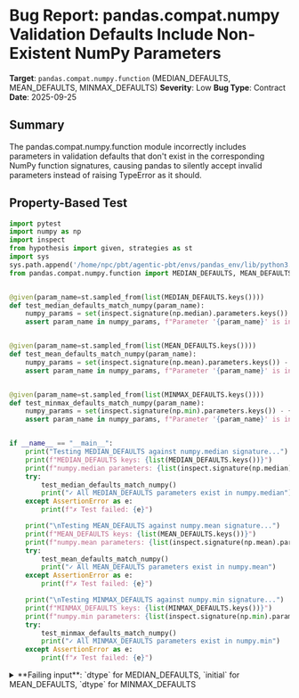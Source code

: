 # Bug Report: pandas.compat.numpy Validation Defaults Include Non-Existent NumPy Parameters

**Target**: `pandas.compat.numpy.function` (MEDIAN_DEFAULTS, MEAN_DEFAULTS, MINMAX_DEFAULTS)
**Severity**: Low
**Bug Type**: Contract
**Date**: 2025-09-25

## Summary

The pandas.compat.numpy.function module incorrectly includes parameters in validation defaults that don't exist in the corresponding NumPy function signatures, causing pandas to silently accept invalid parameters instead of raising TypeError as it should.

## Property-Based Test

```python
import pytest
import numpy as np
import inspect
from hypothesis import given, strategies as st
import sys
sys.path.append('/home/npc/pbt/agentic-pbt/envs/pandas_env/lib/python3.13/site-packages')
from pandas.compat.numpy.function import MEDIAN_DEFAULTS, MEAN_DEFAULTS, MINMAX_DEFAULTS


@given(param_name=st.sampled_from(list(MEDIAN_DEFAULTS.keys())))
def test_median_defaults_match_numpy(param_name):
    numpy_params = set(inspect.signature(np.median).parameters.keys()) - {'a'}
    assert param_name in numpy_params, f"Parameter '{param_name}' is in MEDIAN_DEFAULTS but not in numpy.median signature"


@given(param_name=st.sampled_from(list(MEAN_DEFAULTS.keys())))
def test_mean_defaults_match_numpy(param_name):
    numpy_params = set(inspect.signature(np.mean).parameters.keys()) - {'a'}
    assert param_name in numpy_params, f"Parameter '{param_name}' is in MEAN_DEFAULTS but not in numpy.mean signature"


@given(param_name=st.sampled_from(list(MINMAX_DEFAULTS.keys())))
def test_minmax_defaults_match_numpy(param_name):
    numpy_params = set(inspect.signature(np.min).parameters.keys()) - {'a'}
    assert param_name in numpy_params, f"Parameter '{param_name}' is in MINMAX_DEFAULTS but not in numpy.min signature"


if __name__ == "__main__":
    print("Testing MEDIAN_DEFAULTS against numpy.median signature...")
    print(f"MEDIAN_DEFAULTS keys: {list(MEDIAN_DEFAULTS.keys())}")
    print(f"numpy.median parameters: {list(inspect.signature(np.median).parameters.keys())}")
    try:
        test_median_defaults_match_numpy()
        print("✓ All MEDIAN_DEFAULTS parameters exist in numpy.median")
    except AssertionError as e:
        print(f"✗ Test failed: {e}")

    print("\nTesting MEAN_DEFAULTS against numpy.mean signature...")
    print(f"MEAN_DEFAULTS keys: {list(MEAN_DEFAULTS.keys())}")
    print(f"numpy.mean parameters: {list(inspect.signature(np.mean).parameters.keys())}")
    try:
        test_mean_defaults_match_numpy()
        print("✓ All MEAN_DEFAULTS parameters exist in numpy.mean")
    except AssertionError as e:
        print(f"✗ Test failed: {e}")

    print("\nTesting MINMAX_DEFAULTS against numpy.min signature...")
    print(f"MINMAX_DEFAULTS keys: {list(MINMAX_DEFAULTS.keys())}")
    print(f"numpy.min parameters: {list(inspect.signature(np.min).parameters.keys())}")
    try:
        test_minmax_defaults_match_numpy()
        print("✓ All MINMAX_DEFAULTS parameters exist in numpy.min")
    except AssertionError as e:
        print(f"✗ Test failed: {e}")
```

<details>

<summary>
**Failing input**: `dtype` for MEDIAN_DEFAULTS, `initial` for MEAN_DEFAULTS, `dtype` for MINMAX_DEFAULTS
</summary>
```
Testing MEDIAN_DEFAULTS against numpy.median signature...
MEDIAN_DEFAULTS keys: ['dtype', 'out', 'overwrite_input', 'keepdims']
numpy.median parameters: ['a', 'axis', 'out', 'overwrite_input', 'keepdims']
✗ Test failed: Parameter 'dtype' is in MEDIAN_DEFAULTS but not in numpy.median signature

Testing MEAN_DEFAULTS against numpy.mean signature...
MEAN_DEFAULTS keys: ['dtype', 'out', 'axis', 'keepdims', 'initial']
numpy.mean parameters: ['a', 'axis', 'dtype', 'out', 'keepdims', 'where']
✗ Test failed: Parameter 'initial' is in MEAN_DEFAULTS but not in numpy.mean signature

Testing MINMAX_DEFAULTS against numpy.min signature...
MINMAX_DEFAULTS keys: ['axis', 'dtype', 'out', 'keepdims']
numpy.min parameters: ['a', 'axis', 'out', 'keepdims', 'initial', 'where']
✗ Test failed: Parameter 'dtype' is in MINMAX_DEFAULTS but not in numpy.min signature
```
</details>

## Reproducing the Bug

```python
import pandas as pd
import numpy as np
import inspect

# Create a simple pandas Series for testing
series = pd.Series([1, 2, 3])

# Test 1: numpy.median has NO dtype parameter, but pandas accepts dtype=None
print("Test 1: MEDIAN with dtype parameter")
print(f"numpy.median signature: {inspect.signature(np.median)}")
print("  - Note: numpy.median has NO dtype parameter")
try:
    result = series.median(dtype=None)
    print(f"  - series.median(dtype=None) = {result} (INCORRECTLY ACCEPTED)")
except Exception as e:
    print(f"  - series.median(dtype=None) raised: {type(e).__name__}: {e}")

try:
    result = series.median(dtype=float)
    print(f"  - series.median(dtype=float) = {result} (INCORRECTLY ACCEPTED)")
except Exception as e:
    print(f"  - series.median(dtype=float) raised: {type(e).__name__}: {e}")

# Test 2: numpy.mean has NO initial parameter, but pandas accepts initial=None
print("\nTest 2: MEAN with initial parameter")
print(f"numpy.mean signature: {inspect.signature(np.mean)}")
print("  - Note: numpy.mean has NO initial parameter")
try:
    result = series.mean(initial=None)
    print(f"  - series.mean(initial=None) = {result} (INCORRECTLY ACCEPTED)")
except Exception as e:
    print(f"  - series.mean(initial=None) raised: {type(e).__name__}: {e}")

try:
    result = series.mean(initial=1.0)
    print(f"  - series.mean(initial=1.0) = {result} (INCORRECTLY ACCEPTED)")
except Exception as e:
    print(f"  - series.mean(initial=1.0) raised: {type(e).__name__}: {e}")

# Test 3: numpy.min has NO dtype parameter, but pandas accepts dtype=None
print("\nTest 3: MIN with dtype parameter")
print(f"numpy.min signature: {inspect.signature(np.min)}")
print("  - Note: numpy.min has NO dtype parameter")
try:
    result = series.min(dtype=None)
    print(f"  - series.min(dtype=None) = {result} (INCORRECTLY ACCEPTED)")
except Exception as e:
    print(f"  - series.min(dtype=None) raised: {type(e).__name__}: {e}")

try:
    result = series.min(dtype=float)
    print(f"  - series.min(dtype=float) = {result} (INCORRECTLY ACCEPTED)")
except Exception as e:
    print(f"  - series.min(dtype=float) raised: {type(e).__name__}: {e}")

# Test 4: numpy.max has NO dtype parameter, but pandas accepts dtype=None
print("\nTest 4: MAX with dtype parameter")
print(f"numpy.max signature: {inspect.signature(np.max)}")
print("  - Note: numpy.max has NO dtype parameter")
try:
    result = series.max(dtype=None)
    print(f"  - series.max(dtype=None) = {result} (INCORRECTLY ACCEPTED)")
except Exception as e:
    print(f"  - series.max(dtype=None) raised: {type(e).__name__}: {e}")

try:
    result = series.max(dtype=float)
    print(f"  - series.max(dtype=float) = {result} (INCORRECTLY ACCEPTED)")
except Exception as e:
    print(f"  - series.max(dtype=float) raised: {type(e).__name__}: {e}")

# Demonstrate what SHOULD happen (TypeError for unexpected keyword)
print("\nExpected behavior demonstration:")
print("Calling numpy functions directly with invalid parameters:")
try:
    np.median([1, 2, 3], dtype=None)
except TypeError as e:
    print(f"  - np.median([1,2,3], dtype=None) raised: TypeError: {e}")

try:
    np.mean([1, 2, 3], initial=None)
except TypeError as e:
    print(f"  - np.mean([1,2,3], initial=None) raised: TypeError: {e}")

try:
    np.min([1, 2, 3], dtype=None)
except TypeError as e:
    print(f"  - np.min([1,2,3], dtype=None) raised: TypeError: {e}")
```

<details>

<summary>
Pandas incorrectly accepts invalid parameters with None values; raises ValueError instead of TypeError for non-None values
</summary>
```
Test 1: MEDIAN with dtype parameter
numpy.median signature: (a, axis=None, out=None, overwrite_input=False, keepdims=False)
  - Note: numpy.median has NO dtype parameter
  - series.median(dtype=None) = 2.0 (INCORRECTLY ACCEPTED)
  - series.median(dtype=float) raised: ValueError: the 'dtype' parameter is not supported in the pandas implementation of median()

Test 2: MEAN with initial parameter
numpy.mean signature: (a, axis=None, dtype=None, out=None, keepdims=<no value>, *, where=<no value>)
  - Note: numpy.mean has NO initial parameter
  - series.mean(initial=None) = 2.0 (INCORRECTLY ACCEPTED)
  - series.mean(initial=1.0) raised: ValueError: the 'initial' parameter is not supported in the pandas implementation of mean()

Test 3: MIN with dtype parameter
numpy.min signature: (a, axis=None, out=None, keepdims=<no value>, initial=<no value>, where=<no value>)
  - Note: numpy.min has NO dtype parameter
  - series.min(dtype=None) = 1 (INCORRECTLY ACCEPTED)
  - series.min(dtype=float) raised: ValueError: the 'dtype' parameter is not supported in the pandas implementation of min()

Test 4: MAX with dtype parameter
numpy.max signature: (a, axis=None, out=None, keepdims=<no value>, initial=<no value>, where=<no value>)
  - Note: numpy.max has NO dtype parameter
  - series.max(dtype=None) = 3 (INCORRECTLY ACCEPTED)
  - series.max(dtype=float) raised: ValueError: the 'dtype' parameter is not supported in the pandas implementation of max()

Expected behavior demonstration:
Calling numpy functions directly with invalid parameters:
  - np.median([1,2,3], dtype=None) raised: TypeError: median() got an unexpected keyword argument 'dtype'
  - np.mean([1,2,3], initial=None) raised: TypeError: mean() got an unexpected keyword argument 'initial'
  - np.min([1,2,3], dtype=None) raised: TypeError: min() got an unexpected keyword argument 'dtype'
```
</details>

## Why This Is A Bug

The pandas.compat.numpy.function module explicitly states in its docstring that validation exists "to make sure that any extra parameters passed correspond ONLY to those in the numpy signature." However, the validation defaults include parameters that don't exist in NumPy:

1. **MEDIAN_DEFAULTS includes 'dtype'**: NumPy's median function signature is `(a, axis=None, out=None, overwrite_input=False, keepdims=False)` - there is NO dtype parameter. Yet MEDIAN_DEFAULTS inherits from STAT_FUNC_DEFAULTS which includes `dtype=None`.

2. **MEAN_DEFAULTS includes 'initial'**: NumPy's mean function signature is `(a, axis=None, dtype=None, out=None, keepdims=<no value>, *, where=<no value>)` - there is NO initial parameter. Yet MEAN_DEFAULTS inherits from SUM_DEFAULTS which includes `initial=None`.

3. **MINMAX_DEFAULTS includes 'dtype'**: NumPy's min/max function signatures are `(a, axis=None, out=None, keepdims=<no value>, initial=<no value>, where=<no value>)` - there is NO dtype parameter. Yet MINMAX_DEFAULTS explicitly includes `dtype=None`.

This violates the module's stated contract and causes incorrect behavior:
- Parameters that don't exist in NumPy are silently accepted when passed as None (should raise TypeError)
- Parameters that don't exist in NumPy raise ValueError with misleading message "not supported" when passed with non-None values (should raise TypeError for unexpected keyword)

## Relevant Context

The validation system in pandas.compat.numpy.function serves an important purpose: when pandas functions accept `**kwargs` to accommodate NumPy arguments, the validation ensures users don't abuse these parameters by passing invalid ones or non-default values.

The bug stems from inheritance patterns in the code:
- Line 283-286: `STAT_FUNC_DEFAULTS` includes `dtype=None`
- Line 287-291: `SUM_DEFAULTS` copies STAT_FUNC_DEFAULTS and adds `initial=None`
- Line 294: `MEAN_DEFAULTS` copies SUM_DEFAULTS (inheriting the incorrect 'initial')
- Line 296-298: `MEDIAN_DEFAULTS` copies STAT_FUNC_DEFAULTS (inheriting the incorrect 'dtype')
- Line 254: `MINMAX_DEFAULTS` explicitly includes `dtype=None`

Source code location: `/home/npc/pbt/agentic-pbt/envs/pandas_env/lib/python3.13/site-packages/pandas/compat/numpy/function.py`

## Proposed Fix

```diff
--- a/pandas/compat/numpy/function.py
+++ b/pandas/compat/numpy/function.py
@@ -251,7 +251,7 @@ validate_any = CompatValidator(
 LOGICAL_FUNC_DEFAULTS = {"out": None, "keepdims": False}
 validate_logical_func = CompatValidator(LOGICAL_FUNC_DEFAULTS, method="kwargs")

-MINMAX_DEFAULTS = {"axis": None, "dtype": None, "out": None, "keepdims": False}
+MINMAX_DEFAULTS = {"axis": None, "out": None, "keepdims": False}
 validate_min = CompatValidator(
     MINMAX_DEFAULTS, fname="min", method="both", max_fname_arg_count=1
 )
@@ -291,9 +291,12 @@ SUM_DEFAULTS["initial"] = None

 PROD_DEFAULTS = SUM_DEFAULTS.copy()

-MEAN_DEFAULTS = SUM_DEFAULTS.copy()
+MEAN_DEFAULTS = STAT_FUNC_DEFAULTS.copy()
+MEAN_DEFAULTS["axis"] = None
+MEAN_DEFAULTS["keepdims"] = False

-MEDIAN_DEFAULTS = STAT_FUNC_DEFAULTS.copy()
+MEDIAN_DEFAULTS = {}
+MEDIAN_DEFAULTS["out"] = None
 MEDIAN_DEFAULTS["overwrite_input"] = False
 MEDIAN_DEFAULTS["keepdims"] = False
```